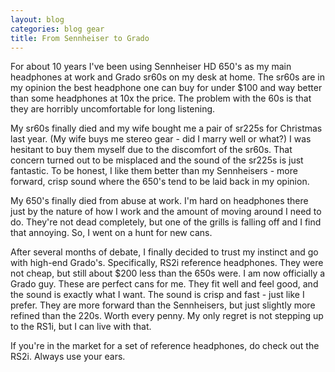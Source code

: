 ```yaml
---
layout: blog
categories: blog gear
title: From Sennheiser to Grado
---
```


For about 10 years I've been using Sennheiser HD 650's as my main
headphones at work and Grado sr60s on my desk at home.  The sr60s are
in my opinion the best headphone one can buy for under $100 and way
better than some headphones at 10x the price.  The problem with the
60s is that they are horribly uncomfortable for long listening. 

My sr60s finally died and my wife bought me a pair of sr225s for
Christmas last year.  (My wife buys me stereo gear - did I marry well
or what?)  I was hesitant to buy them myself due to the discomfort of
the sr60s.  That concern turned out to be misplaced and the sound of
the sr225s is just fantastic.  To be honest, I like them better than
my Sennheisers - more forward, crisp sound where the 650's tend to be
laid back in my opinion. 

My 650's finally died from abuse at work.  I'm hard on headphones
there just by the nature of how I work and the amount of moving around
I need to do.  They're not dead completely, but one of the grills is
falling off and I find that annoying.  So, I went on a hunt for new
cans. 

After several months of debate, I finally decided to trust my instinct
and go with high-end Grado's.  Specifically, RS2i reference
headphones.  They were not cheap, but still about $200 less than the
650s were.  I am now officially a Grado guy.  These are perfect cans
for me.  They fit well and feel good, and the sound is exactly what I
want. The sound is crisp and fast - just like I prefer.  They are more
forward than the Sennheisers, but just slightly more refined than the
220s.  Worth every penny. My only regret is not stepping up to the
RS1i, but I can live with that. 

If you're in the market for a set of reference headphones, do check
out the RS2i.  Always use your ears. 
